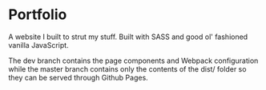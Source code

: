 # Portfolio

A website I built to strut my stuff. Built with SASS and good ol' fashioned vanilla JavaScript.

The dev branch contains the page components and Webpack configuration while the master branch contains only the contents of the dist/ folder so they can be served through Github Pages.
